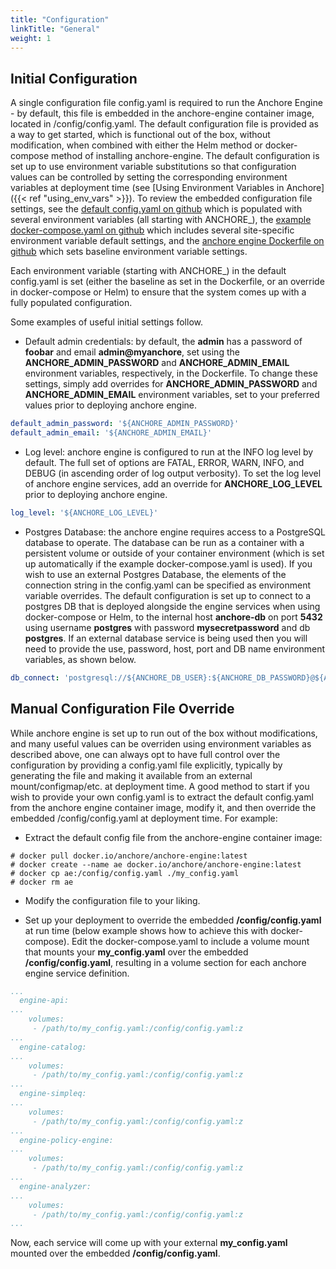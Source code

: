```yaml
---
title: "Configuration"
linkTitle: "General"
weight: 1
---
```


## Initial Configuration

A single configuration file config.yaml is required to run the Anchore Engine - by default, this file is embedded in the anchore-engine container image, located in /config/config.yaml.  The default configuration file is provided as a way to get started, which is functional out of the box, without modification, when combined with either the Helm method or docker-compose method of installing anchore-engine.  The default configuration is set up to use environment variable substitutions so that configuration values can be controlled by setting the corresponding environment variables at deployment time (see [Using Environment Variables in Anchore]({{< ref "using_env_vars" >}}).  To review the embedded configuration file settings, see the [default config.yaml on github](https://github.com/anchore/anchore-engine/blob/master/conf/default_config.yaml) which is populated with several environment variables (all starting with ANCHORE_), the [example docker-compose.yaml on github](https://github.com/anchore/anchore-engine/blob/master/docker-compose.yaml) which includes several site-specific environment variable default settings, and the [anchore engine Dockerfile on github](https://github.com/anchore/anchore-engine/tree/master/Dockerfile) which sets baseline environment variable settings.

Each environment variable (starting with ANCHORE_) in the default config.yaml is set (either the baseline as set in the Dockerfile, or an override in docker-compose or Helm) to ensure that the system comes up with a fully populated configuration.

Some examples of useful initial settings follow.

* Default admin credentials: by default, the **admin** has a password of **foobar** and email **admin@myanchore**, set using the **ANCHORE_ADMIN_PASSWORD** and **ANCHORE_ADMIN_EMAIL** environment variables, respectively, in the Dockerfile.  To change these settings, simply add overrides for **ANCHORE_ADMIN_PASSWORD** and **ANCHORE_ADMIN_EMAIL** environment variables, set to your preferred values prior to deploying anchore engine.
```YAML
default_admin_password: '${ANCHORE_ADMIN_PASSWORD}'
default_admin_email: '${ANCHORE_ADMIN_EMAIL}'
```

* Log level: anchore engine is configured to run at the INFO log level by default.  The full set of options are FATAL, ERROR, WARN, INFO, and DEBUG (in ascending order of log output verbosity).  To set the log level of anchore engine services, add an override for **ANCHORE_LOG_LEVEL** prior to deploying anchore engine.
```YAML
log_level: '${ANCHORE_LOG_LEVEL}'
```

* Postgres Database: the anchore engine requires access to a PostgreSQL database to operate. The database can be run as a container with a persistent volume or outside of your container environment (which is set up automatically if the example docker-compose.yaml is used). If you wish to use an external Postgres Database, the elements of the connection string in the config.yaml can be specified as environment variable overrides. The default configuration is set up to connect to a postgres DB that is deployed alongside the engine services when using docker-compose or Helm, to the internal host **anchore-db** on port **5432** using username **postgres** with password **mysecretpassword** and db **postgres**. If an external database service is being used then you will need to provide the use, password, host, port and DB name environment variables, as shown below. 
```YAML
db_connect: 'postgresql://${ANCHORE_DB_USER}:${ANCHORE_DB_PASSWORD}@${ANCHORE_DB_HOST}:${ANCHORE_DB_PORT}/${ANCHORE_DB_NAME}'
```

## Manual Configuration File Override
While anchore engine is set up to run out of the box without modifications, and many useful values can be overriden using environment variables as described above, one can always opt to have full control over the configuration by providing a config.yaml file explicitly, typically by generating the file and making it available from an external mount/configmap/etc. at deployment time.  A good method to start if you wish to provide your own config.yaml is to extract the default config.yaml from the anchore engine container image, modify it, and then override the embedded /config/config.yaml at deployment time.  For example:

* Extract the default config file from the anchore-engine container image:

```
# docker pull docker.io/anchore/anchore-engine:latest
# docker create --name ae docker.io/anchore/anchore-engine:latest
# docker cp ae:/config/config.yaml ./my_config.yaml
# docker rm ae
```

* Modify the configuration file to your liking.

* Set up your deployment to override the embedded **/config/config.yaml** at run time (below example shows how to achieve this with docker-compose).  Edit the docker-compose.yaml to include a volume mount that mounts your **my_config.yaml** over the embedded **/config/config.yaml**, resulting in a volume section for each anchore engine service definition.

```YAML
...
  engine-api:
...
    volumes:
     - /path/to/my_config.yaml:/config/config.yaml:z
...
  engine-catalog:
...
    volumes:
     - /path/to/my_config.yaml:/config/config.yaml:z
...
  engine-simpleq:
...
    volumes:
     - /path/to/my_config.yaml:/config/config.yaml:z
...
  engine-policy-engine:
...
    volumes:
     - /path/to/my_config.yaml:/config/config.yaml:z
...
  engine-analyzer:
...
    volumes:
     - /path/to/my_config.yaml:/config/config.yaml:z
...
```
Now, each service will come up with your external **my_config.yaml** mounted over the embedded **/config/config.yaml**.





